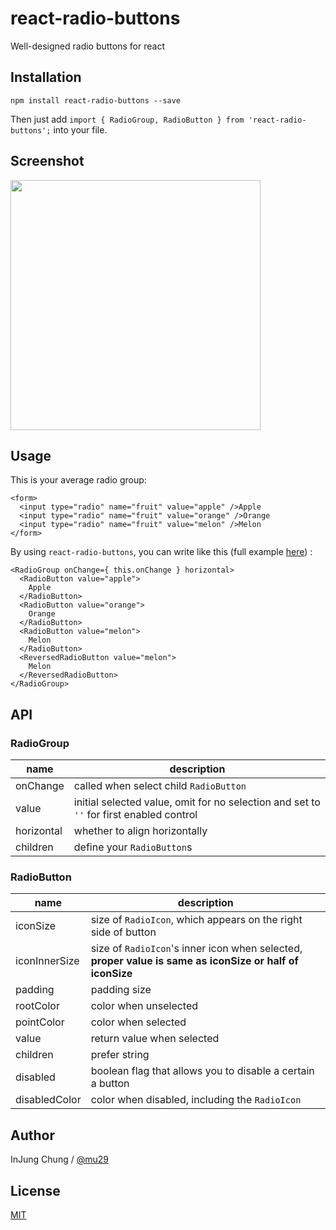 # react-radio-buttons
Well-designed radio buttons for react

## Installation
```
npm install react-radio-buttons --save
```
Then just add `import { RadioGroup, RadioButton } from 'react-radio-buttons';` into your file.

## Screenshot
<img src="https://raw.githubusercontent.com/mu29/react-radio-button/master/example/example.png" width="400" />

## Usage
This is your average radio group:
```
<form>
  <input type="radio" name="fruit" value="apple" />Apple
  <input type="radio" name="fruit" value="orange" />Orange
  <input type="radio" name="fruit" value="melon" />Melon
</form>
```
By using `react-radio-buttons`, you can write like this (full example [here](https://github.com/mu29/react-radio-buttons/blob/master/example/example.jsx)) :
```
<RadioGroup onChange={ this.onChange } horizontal>
  <RadioButton value="apple">
    Apple
  </RadioButton>
  <RadioButton value="orange">
    Orange
  </RadioButton>
  <RadioButton value="melon">
    Melon
  </RadioButton>
  <ReversedRadioButton value="melon">
    Melon
  </ReversedRadioButton>
</RadioGroup>
```

## API
### RadioGroup
| name     | description    |
|----------|----------------|
|onChange|called when select child `RadioButton`|
|value|initial selected value, omit for no selection and set to `''` for first enabled control|
|horizontal|whether to align horizontally|
|children|define your `RadioButton`s|

### RadioButton
| name     | description    |
|----------|----------------|
|iconSize|size of `RadioIcon`, which appears on the right side of button|
|iconInnerSize|size of `RadioIcon`'s inner icon when selected, **proper value is same as iconSize or half of iconSize**|
|padding|padding size|
|rootColor|color when unselected|
|pointColor|color when selected|
|value|return value when selected|
|children|prefer string|
|disabled|boolean flag that allows you to disable a certain a button|
|disabledColor|color when disabled, including the `RadioIcon`|

## Author

InJung Chung / [@mu29](http://mu29.github.io/)

## License

[MIT](./LICENSE)
